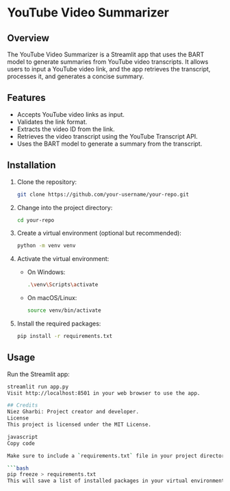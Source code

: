 # YouTube Video Summarizer

## Overview

The YouTube Video Summarizer is a Streamlit app that uses the BART model to generate summaries from YouTube video transcripts. It allows users to input a YouTube video link, and the app retrieves the transcript, processes it, and generates a concise summary.

## Features

- Accepts YouTube video links as input.
- Validates the link format.
- Extracts the video ID from the link.
- Retrieves the video transcript using the YouTube Transcript API.
- Uses the BART model to generate a summary from the transcript.

## Installation

1. Clone the repository:

    ```bash
    git clone https://github.com/your-username/your-repo.git
    ```

2. Change into the project directory:

    ```bash
    cd your-repo
    ```

3. Create a virtual environment (optional but recommended):

    ```bash
    python -m venv venv
    ```

4. Activate the virtual environment:

    - On Windows:

        ```bash
        .\venv\Scripts\activate
        ```

    - On macOS/Linux:

        ```bash
        source venv/bin/activate
        ```

5. Install the required packages:

    ```bash
    pip install -r requirements.txt
    ```

## Usage

Run the Streamlit app:

```bash
streamlit run app.py
Visit http://localhost:8501 in your web browser to use the app.

## Credits
Niez Gharbi: Project creator and developer.
License
This project is licensed under the MIT License.

javascript
Copy code

Make sure to include a `requirements.txt` file in your project directory with the necessary dependencies. You can generate the `requirements.txt` file by running:

```bash
pip freeze > requirements.txt
This will save a list of installed packages in your virtual environment to the requirements.txt file. Adjust the pip install -r requirements.txt command in the README if needed.